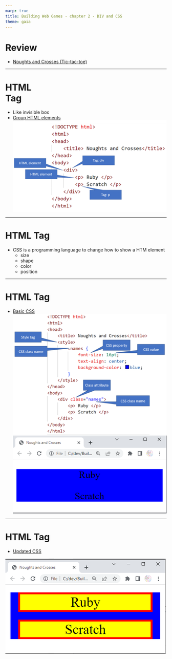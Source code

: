 ```yaml
---
marp: true
title: Building Web Games - chapter 2 - DIV and CSS
theme: gaia
---
```


# Review
-  [Noughts and Crosses (Tic-tac-toe)](../../Code/noughtsAndCrosses/noughts2.html)
---

# HTML<div> Tag
- Like invisible box
- [Group HTML elements](./res/w2a-divPage.html)
![width:600px](./res/div.png)
---

# HTML<css> Tag
- CSS is a programming language to change how to show a HTM element
    - size
    - shape
    - color
    - position
---

# HTML<css> Tag
- [Basic CSS](./res/w2b-div-css.html)
![width:400px](./res/css.png)
![width:300px](./res/cssResult.png)

---

# HTML<css> Tag
- [Updated CSS](./res/w2b-div-css1.html)

![width:700px](./res/cssResult1.png)

